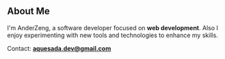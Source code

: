 ## About Me

I'm AnderZeng, a software developer focused on **web development**. Also I enjoy experimenting with new tools and technologies to enhance my skills.

Contact: **aquesada.dev@gmail.com**
